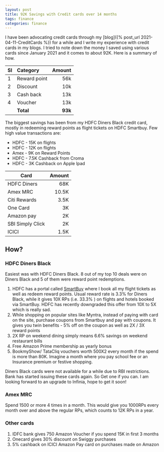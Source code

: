 ```yaml
---
layout: post
title: 92K Savings with Credit cards over 14 months
tags: finance
categories: finance
---
```


I have been advocating credit cards through my [blog]({% post_url 2021-04-11-CreditCards %}) for a while and I write my experience with credit cards in my blogs. I tried to note down the money I saved using various cards since January 2021 and it comes to about  92K. Here is a summary of how.

|Sl|Category|Amount|
| :--- | :--- | ---: |
|1 | Reward point | 56k|
|2 | Discount |10k|
|3 | Cash back |13k|
|4 | Voucher |13k|
|  |**Total** | **93k**|

The biggest savings has been from my HDFC Diners Black credit card, mostly in redeeming reward points as flight tickets on HDFC Smartbuy. Few high value transactions are:

- HDFC - 15K on flights
- HDFC - 12K on flights
- Amex - 9K on Reward Points
- HDFC - 7.5K Cashback from Croma
- HDFC - 3K Cashback on Apple Ipad


|Card | Amount|
|---            | ---: |
|HDFC Diners    | 68K |
|Amex MRC       |10.5K |
|Citi Rewards   | 3.5K |
|One Card   | 3K |
|Amazon pay   | 2K |
|SBI Simply Click   | 2K |
|ICICI   | 1.5K |

## How?

### HDFC Diners Black
Easiest was with HDFC Diners Black. 8 out of my top 10 deals were on Diners Black and 5 of them were reward point redemptions. 

1. HDFC has a portal called [SmartBuy](https://offers.smartbuy.hdfcbank.com/) where I book all my flight tickets as well as redeem reward points. Usual reward rate is 3.3% for Diners Black, while it gives 10X RPs (i.e. 33.3% ) on flights and hotels booked via SmartBuy. HDFC has recently downgraded this offer from 10X to 5X which is really sad.
2. While shopping on popular sites like Myntra, instead of paying with card on the site, purchase coupons from Smartbuy and pay with coupons. It gives you twin benefits - 5% off on the coupon as well as 2X / 3X reward points  
3. 2X RP on weekend dining simply means 6.6% savings on weekend restaurant bills
4. Free Amazon Prime membership as yearly bonus
5. BookmyShow/ TataCliq vouchers worth 500X2 every month if the spend is more than 80K. Imagine a month where you pay school fee or an Insurance premium or festive shopping.

Diners Black cards were not available for a while due to RBI restrictions. Bank has started issuing these cards again. So Get one if you can. I am looking forward to an upgrade to Infinia, hope to get it soon!

### Amex MRC
Spend 1500 or more 4 times in a month. This would give you 1000RPs every month over and above the regular RPs, which counts to 12K RPs in a year. 

### Other cards
1. IDFC bank gives 750 Amazon Voucher if you spend 15K in first 3 months
2. Onecard gives 30% discount on Swiggy purchases
3. 5% cashback on ICICI Amazon Pay card on purchases made on Amazon
